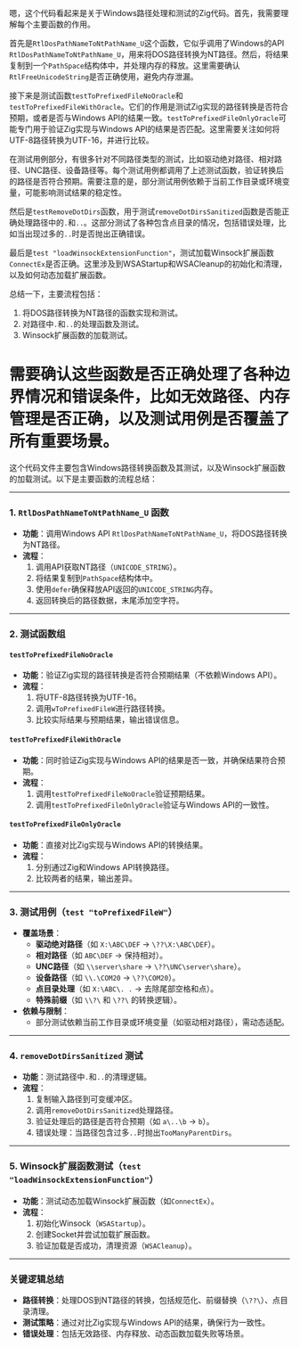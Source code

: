 嗯，这个代码看起来是关于Windows路径处理和测试的Zig代码。首先，我需要理解每个主要函数的作用。

首先是`RtlDosPathNameToNtPathName_U`这个函数，它似乎调用了Windows的API `RtlDosPathNameToNtPathName_U`，用来将DOS路径转换为NT路径。然后，将结果复制到一个`PathSpace`结构体中，并处理内存的释放。这里需要确认`RtlFreeUnicodeString`是否正确使用，避免内存泄漏。

接下来是测试函数`testToPrefixedFileNoOracle`和`testToPrefixedFileWithOracle`。它们的作用是测试Zig实现的路径转换是否符合预期，或者是否与Windows API的结果一致。`testToPrefixedFileOnlyOracle`可能专门用于验证Zig实现与Windows API的结果是否匹配。这里需要关注如何将UTF-8路径转换为UTF-16，并进行比较。

在测试用例部分，有很多针对不同路径类型的测试，比如驱动绝对路径、相对路径、UNC路径、设备路径等。每个测试用例都调用了上述测试函数，验证转换后的路径是否符合预期。需要注意的是，部分测试用例依赖于当前工作目录或环境变量，可能影响测试结果的稳定性。

然后是`testRemoveDotDirs`函数，用于测试`removeDotDirsSanitized`函数是否能正确处理路径中的`.`和`..`。这部分测试了各种包含点目录的情况，包括错误处理，比如当出现过多的`..`时是否抛出正确错误。

最后是`test "loadWinsockExtensionFunction"`，测试加载Winsock扩展函数`ConnectEx`是否正确。这里涉及到WSAStartup和WSACleanup的初始化和清理，以及如何动态加载扩展函数。

总结一下，主要流程包括：
1. 将DOS路径转换为NT路径的函数实现和测试。
2. 对路径中`.`和`..`的处理函数及测试。
3. Winsock扩展函数的加载测试。

需要确认这些函数是否正确处理了各种边界情况和错误条件，比如无效路径、内存管理是否正确，以及测试用例是否覆盖了所有重要场景。
================================================
这个代码文件主要包含Windows路径转换函数及其测试，以及Winsock扩展函数的加载测试。以下是主要函数的流程总结：

---

### **1. `RtlDosPathNameToNtPathName_U` 函数**
- **功能**：调用Windows API `RtlDosPathNameToNtPathName_U`，将DOS路径转换为NT路径。
- **流程**：
  1. 调用API获取NT路径（`UNICODE_STRING`）。
  2. 将结果复制到`PathSpace`结构体中。
  3. 使用`defer`确保释放API返回的`UNICODE_STRING`内存。
  4. 返回转换后的路径数据，末尾添加空字符。

---

### **2. 测试函数组**
#### **`testToPrefixedFileNoOracle`**
- **功能**：验证Zig实现的路径转换是否符合预期结果（不依赖Windows API）。
- **流程**：
  1. 将UTF-8路径转换为UTF-16。
  2. 调用`wToPrefixedFileW`进行路径转换。
  3. 比较实际结果与预期结果，输出错误信息。

#### **`testToPrefixedFileWithOracle`**
- **功能**：同时验证Zig实现与Windows API的结果是否一致，并确保结果符合预期。
- **流程**：
  1. 调用`testToPrefixedFileNoOracle`验证预期结果。
  2. 调用`testToPrefixedFileOnlyOracle`验证与Windows API的一致性。

#### **`testToPrefixedFileOnlyOracle`**
- **功能**：直接对比Zig实现与Windows API的转换结果。
- **流程**：
  1. 分别通过Zig和Windows API转换路径。
  2. 比较两者的结果，输出差异。

---

### **3. 测试用例（`test "toPrefixedFileW"`）**
- **覆盖场景**：
  - **驱动绝对路径**（如 `X:\ABC\DEF` → `\??\X:\ABC\DEF`）。
  - **相对路径**（如 `ABC\DEF` → 保持相对）。
  - **UNC路径**（如 `\\server\share` → `\??\UNC\server\share`）。
  - **设备路径**（如 `\\.\COM20` → `\??\COM20`）。
  - **点目录处理**（如 `X:\ABC\. .` → 去除尾部空格和点）。
  - **特殊前缀**（如 `\\?\` 和 `\??\` 的转换逻辑）。
- **依赖与限制**：
  - 部分测试依赖当前工作目录或环境变量（如驱动相对路径），需动态适配。

---

### **4. `removeDotDirsSanitized` 测试**
- **功能**：测试路径中`.`和`..`的清理逻辑。
- **流程**：
  1. 复制输入路径到可变缓冲区。
  2. 调用`removeDotDirsSanitized`处理路径。
  3. 验证处理后的路径是否符合预期（如 `a\..\b` → `b`）。
  4. 错误处理：当路径包含过多`..`时抛出`TooManyParentDirs`。

---

### **5. Winsock扩展函数测试（`test "loadWinsockExtensionFunction"`）**
- **功能**：测试动态加载Winsock扩展函数（如`ConnectEx`）。
- **流程**：
  1. 初始化Winsock（`WSAStartup`）。
  2. 创建Socket并尝试加载扩展函数。
  3. 验证加载是否成功，清理资源（`WSACleanup`）。

---

### **关键逻辑总结**
- **路径转换**：处理DOS到NT路径的转换，包括规范化、前缀替换（`\??\`）、点目录清理。
- **测试策略**：通过对比Zig实现与Windows API的结果，确保行为一致性。
- **错误处理**：包括无效路径、内存释放、动态函数加载失败等场景。